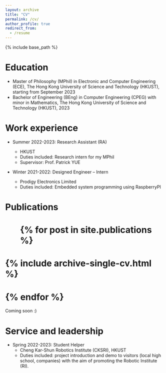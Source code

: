 ```yaml
---
layout: archive
title: "CV"
permalink: /cv/
author_profile: true
redirect_from:
  - /resume
---
```


{% include base_path %}

Education
======
* Master of Philosophy (MPhil) in Electronic and Computer Engineering (ECE), The Hong Kong University of Science and Technology (HKUST), starting from September 2023
* Bachelor of Engineering (BEng) in Computer Engineering (CPEG) with minor in Mathematics, The Hong Kong University of Science and Technology (HKUST), 2023



Work experience
======
* Summer 2022-2023: Research Assistant (RA)
  * HKUST
  * Duties included: Research intern for my MPhil
  * Supervisor: Prof. Patrick YUE

* Winter 2021-2022: Designed Engineer – Intern 
  * Prodigy Electronics Limited
  * Duties included: Embedded system programming using RaspberryPI




Publications
======
#  <ul>{% for post in site.publications %}
#    {% include archive-single-cv.html %}
#  {% endfor %}</ul>

Coming soon :)

  
Service and leadership
======
* Spring 2022-2023: Student Helper
  * Cheng Kar-Shun Robotics Institute (CKSRI), HKUST
  * Duties included: project introduction and demo to visitors (local high school, companies) with the aim of promoting the Robotic Institute (RI).
